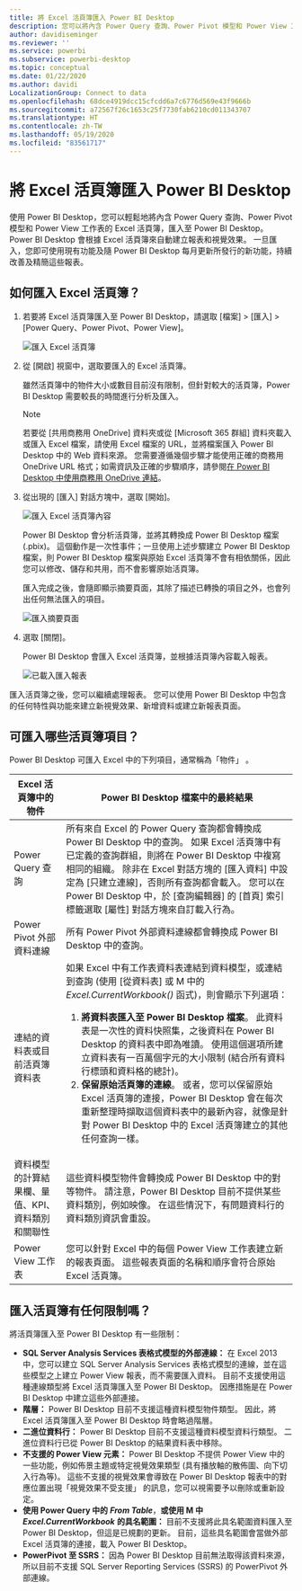 ```yaml
---
title: 將 Excel 活頁簿匯入 Power BI Desktop
description: 您可以將內含 Power Query 查詢、Power Pivot 模型和 Power View 工作表的 Excel 活頁簿匯入至 Power BI Desktop。
author: davidiseminger
ms.reviewer: ''
ms.service: powerbi
ms.subservice: powerbi-desktop
ms.topic: conceptual
ms.date: 01/22/2020
ms.author: davidi
LocalizationGroup: Connect to data
ms.openlocfilehash: 68dce4919dcc15cfcdd6a7c6776d569e43f9666b
ms.sourcegitcommit: a72567f26c1653c25f7730fab6210cd011343707
ms.translationtype: HT
ms.contentlocale: zh-TW
ms.lasthandoff: 05/19/2020
ms.locfileid: "83561717"
---
```

# <a name="import-excel-workbooks-into-power-bi-desktop"></a>將 Excel 活頁簿匯入 Power BI Desktop
使用 Power BI Desktop，您可以輕鬆地將內含 Power Query 查詢、Power Pivot 模型和 Power View 工作表的 Excel 活頁簿，匯入至 Power BI Desktop。 Power BI Desktop 會根據 Excel 活頁簿來自動建立報表和視覺效果。 一旦匯入，您即可使用現有功能及隨 Power BI Desktop 每月更新所發行的新功能，持續改善及精簡這些報表。

## <a name="how-do-i-import-an-excel-workbook"></a>如何匯入 Excel 活頁簿？
1. 若要將 Excel 活頁簿匯入至 Power BI Desktop，請選取 [檔案] > [匯入] > [Power Query、Power Pivot、Power View]。

   ![匯入 Excel 活頁簿](media/desktop-import-excel-workbooks/importexceltopbi_1.png)


2. 從 [開啟] 視窗中，選取要匯入的 Excel 活頁簿。 

   雖然活頁簿中的物件大小或數目目前沒有限制，但針對較大的活頁簿，Power BI Desktop 需要較長的時間進行分析及匯入。

   > [!NOTE]
   > 若要從 [共用商務用 OneDrive] 資料夾或從 [Microsoft 365 群組] 資料夾載入或匯入 Excel 檔案，請使用 Excel 檔案的 URL，並將檔案匯入 Power BI Desktop 中的 Web 資料來源。 您需要遵循幾個步驟才能使用正確的商務用 OneDrive URL 格式；如需資訊及正確的步驟順序，請參閱[在 Power BI Desktop 中使用商務用 OneDrive 連結](desktop-use-onedrive-business-links.md)。
   > 
   > 

3. 從出現的 [匯入] 對話方塊中，選取 [開始]。

   ![匯入 Excel 活頁簿內容](media/desktop-import-excel-workbooks/import-excel-power-bi-5.png)


   Power BI Desktop 會分析活頁簿，並將其轉換成 Power BI Desktop 檔案 (.pbix)。 這個動作是一次性事件；一旦使用上述步驟建立 Power BI Desktop 檔案，則 Power BI Desktop 檔案與原始 Excel 活頁簿不會有相依關係，因此您可以修改、儲存和共用，而不會影響原始活頁簿。

   匯入完成之後，會隨即顯示摘要頁面，其除了描述已轉換的項目之外，也會列出任何無法匯入的項目。

   ![匯入摘要頁面](media/desktop-import-excel-workbooks/importexceltopbi_3.png)

4. 選取 [關閉]。 

   Power BI Desktop 會匯入 Excel 活頁簿，並根據活頁簿內容載入報表。

   ![已載入匯入報表](media/desktop-import-excel-workbooks/importexceltopbi_4.png)

匯入活頁簿之後，您可以繼續處理報表。 您可以使用 Power BI Desktop 中包含的任何特性與功能來建立新視覺效果、新增資料或建立新報表頁面。

## <a name="which-workbook-elements-are-imported"></a>可匯入哪些活頁簿項目？
Power BI Desktop 可匯入 Excel 中的下列項目，通常稱為「物件」 。

| Excel 活頁簿中的物件 | Power BI Desktop 檔案中的最終結果 |
| --- | --- |
| Power Query 查詢 |所有來自 Excel 的 Power Query 查詢都會轉換成 Power BI Desktop 中的查詢。 如果 Excel 活頁簿中有已定義的查詢群組，則將在 Power BI Desktop 中複寫相同的組織。 除非在 Excel 對話方塊的 [匯入資料] 中設定為 [只建立連線]，否則所有查詢都會載入。 您可以在 Power BI Desktop 中，於 [查詢編輯器] 的 [首頁] 索引標籤選取 [屬性] 對話方塊來自訂載入行為。 |
| Power Pivot 外部資料連線 |所有 Power Pivot 外部資料連線都會轉換成 Power BI Desktop 中的查詢。 |
| 連結的資料表或目前活頁簿資料表 |如果 Excel 中有工作表資料表連結到資料模型，或連結到查詢 (使用 [從資料表] 或 M 中的 *Excel.CurrentWorkbook()* 函式)，則會顯示下列選項： <ol><li><b>將資料表匯入至 Power BI Desktop 檔案</b>。 此資料表是一次性的資料快照集，之後資料在 Power BI Desktop 的資料表中即為唯讀。 使用這個選項所建立資料表有一百萬個字元的大小限制 (結合所有資料行標頭和資料格的總計)。</li><li><b>保留原始活頁簿的連線</b>。 或者，您可以保留原始 Excel 活頁簿的連接，Power BI Desktop 會在每次重新整理時擷取這個資料表中的最新內容，就像是針對 Power BI Desktop 中的 Excel 活頁簿建立的其他任何查詢一樣。</li></ul> |
| 資料模型的計算結果欄、量值、KPI、資料類別和關聯性 |這些資料模型物件會轉換成 Power BI Desktop 中的對等物件。 請注意，Power BI Desktop 目前不提供某些資料類別，例如映像。 在這些情況下，有問題資料行的資料類別資訊會重設。 |
| Power View 工作表 |您可以針對 Excel 中的每個 Power View 工作表建立新的報表頁面。 這些報表頁面的名稱和順序會符合原始 Excel 活頁簿。 |

## <a name="are-there-any-limitations-to-importing-a-workbook"></a>匯入活頁簿有任何限制嗎？
將活頁簿匯入至 Power BI Desktop 有一些限制：

* **SQL Server Analysis Services 表格式模型的外部連線：** 在 Excel 2013 中，您可以建立 SQL Server Analysis Services 表格式模型的連線，並在這些模型之上建立 Power View 報表，而不需要匯入資料。 目前不支援使用這種連線類型將 Excel 活頁簿匯入至 Power BI Desktop。 因應措施是在 Power BI Desktop 中建立這些外部連接。
* **階層：** Power BI Desktop 目前不支援這種資料模型物件類型。 因此，將 Excel 活頁簿匯入至 Power BI Desktop 時會略過階層。
* **二進位資料行：** Power BI Desktop 目前不支援這種資料模型資料行類型。 二進位資料行已從 Power BI Desktop 的結果資料表中移除。
* **不支援的 Power View 元素：** Power BI Desktop 不提供 Power View 中的一些功能，例如佈景主題或特定視覺效果類型 (具有播放軸的散佈圖、向下切入行為等)。 這些不支援的視覺效果會導致在 Power BI Desktop 報表中的對應位置出現「視覺效果不受支援」  的訊息，您可以視需要予以刪除或重新設定。
* **使用 Power Query 中的** ***From Table***，**或使用 M 中**  ***Excel.CurrentWorkbook*** **的具名範圍：** 目前不支援將此具名範圍資料匯入至 Power BI Desktop，但這是已規劃的更新。 目前，這些具名範圍會當做外部 Excel 活頁簿的連接，載入 Power BI Desktop。
* **PowerPivot 至 SSRS：** 因為 Power BI Desktop 目前無法取得該資料來源，所以目前不支援 SQL Server Reporting Services (SSRS) 的 PowerPivot 外部連線。

